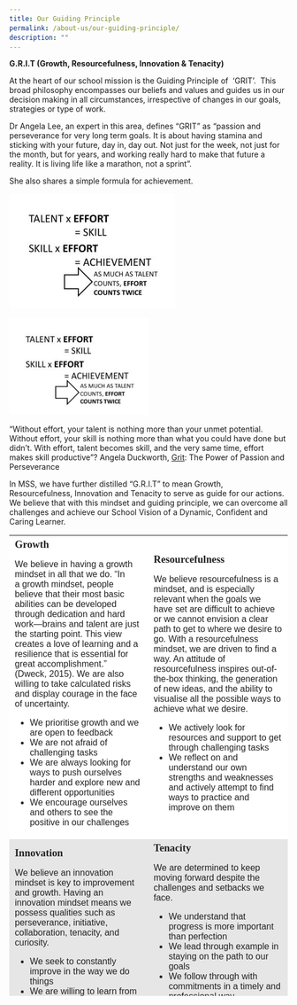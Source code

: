 ```yaml
---
title: Our Guiding Principle
permalink: /about-us/our-guiding-principle/
description: ""
---
```

**G.R.I.T (Growth, Resourcefulness, Innovation & Tenacity)**

At the heart of our school mission is the Guiding Principle of  ‘GRIT’.  This broad philosophy encompasses our beliefs and values and guides us in our decision making in all circumstances, irrespective of changes in our goals, strategies or type of work.

Dr Angela Lee, an expert in this area, defines “GRIT” as “passion and perseverance for very long term goals. It is about having stamina and sticking with your future, day in, day out. Not just for the week, not just for the month, but for years, and working really hard to make that future a reality. It is living life like a marathon, not a sprint”.

She also shares a simple formula for achievement.

![](/images/1-2-300x208.jpeg)

<style>  
img {  
  display: block;  
  margin-left: auto;  
  margin-right: auto;  
}  
</style>  
<body><img src="/images/1-2-300x208.jpeg" alt="Our Guiding Principle" style="width:50%;">  
  
</body>

“Without effort, your talent is nothing more than your unmet potential. Without effort, your skill is nothing more than what you could have done but didn’t. With effort, talent becomes skill, and the very same time, effort makes skill productive”? Angela Duckworth, [Grit](https://www.goodreads.com/work/quotes/45670634): The Power of Passion and Perseverance

In MSS, we have further distilled “G.R.I.T” to mean Growth, Resourcefulness, Innovation and Tenacity to serve as guide for our actions. We believe that with this mindset and guiding principle, we can overcome all challenges and achieve our School Vision of a Dynamic, Confident and Caring Learner.

<table class=" alignleft" style="box-sizing: inherit; border-collapse: collapse; border-spacing: 0px; max-width: 100%; margin-right: 10px; color: rgb(34, 34, 34); font-family: &quot;Source Sans Pro&quot;, sans-serif; font-size: 16px; font-style: normal; font-variant-ligatures: normal; font-variant-caps: normal; font-weight: 400; letter-spacing: normal; orphans: 2; text-align: start; text-transform: none; white-space: normal; widows: 2; word-spacing: 0px; -webkit-text-stroke-width: 0px; background-color: rgb(255, 255, 255); text-decoration-thickness: initial; text-decoration-style: initial; text-decoration-color: initial; height: 832px; width: 773px;"><tbody style="box-sizing: inherit;"><tr style="box-sizing: inherit; background: rgb(255, 255, 255);"><td style="box-sizing: inherit; padding: 5px 10px; width: 375.5px;"><span style="box-sizing: inherit; font-family: &quot;book antiqua&quot;, palatino, serif; font-size: 14pt;"><strong style="box-sizing: inherit; font-weight: bold;">Growth</strong></span><p style="box-sizing: inherit; font-size: 1em;"></p><p style="box-sizing: inherit; font-size: 1em;"><span style="box-sizing: inherit; font-family: helvetica, arial, sans-serif;">We believe in having a growth mindset in all that we do. “In a&nbsp;growth mindset, people believe that their most basic abilities can be developed through dedication and hard work—brains and talent are just the starting point. This view creates a love of learning and a resilience that is essential for great accomplishment.”&nbsp; (Dweck, 2015). We are also willing to take calculated risks and display courage in the face of uncertainty.</span></p><ul style="box-sizing: inherit;"><li style="box-sizing: inherit;"><span style="box-sizing: inherit; font-family: helvetica, arial, sans-serif;">We prioritise growth and we are open to feedback</span></li><li style="box-sizing: inherit;"><span style="box-sizing: inherit; font-family: helvetica, arial, sans-serif;">We are not afraid of challenging tasks</span></li><li style="box-sizing: inherit;"><span style="box-sizing: inherit; font-family: helvetica, arial, sans-serif;">We are always looking for ways to push ourselves harder and explore new and different opportunities</span></li><li style="box-sizing: inherit;"><span style="box-sizing: inherit; font-family: helvetica, arial, sans-serif;">We encourage ourselves and others to see the positive in our challenges</span></li></ul></td><td style="box-sizing: inherit; padding: 5px 10px; width: 381.5px;"><span style="box-sizing: inherit; font-family: &quot;book antiqua&quot;, palatino, serif; font-size: 14pt;"><strong style="box-sizing: inherit; font-weight: bold;">Resourcefulness</strong></span><p style="box-sizing: inherit; font-size: 1em;"></p><p style="box-sizing: inherit; font-size: 1em;"><span style="box-sizing: inherit; font-family: helvetica, arial, sans-serif;">We believe resourcefulness is a mindset, and is especially relevant when the goals we have set are difficult to achieve or we cannot envision a clear path to get to where we desire to go. With a resourcefulness mindset, we are driven to find a way. An attitude of resourcefulness inspires out-of-the-box thinking, the generation of new ideas, and the ability to visualise all the possible ways to achieve what we desire.</span></p><ul style="box-sizing: inherit;"><li style="box-sizing: inherit;"><span style="box-sizing: inherit; font-family: helvetica, arial, sans-serif;">We actively look for resources and support to get through challenging tasks</span></li><li style="box-sizing: inherit;"><span style="box-sizing: inherit; font-family: helvetica, arial, sans-serif;">We reflect on and understand our own strengths and weaknesses and actively attempt to find ways to practice and improve on them</span></li></ul></td></tr><tr style="box-sizing: inherit; background: rgb(230, 230, 230);"><td style="box-sizing: inherit; padding: 5px 10px; width: 375.5px;"><span style="box-sizing: inherit; font-family: &quot;book antiqua&quot;, palatino, serif; font-size: 14pt;"><strong style="box-sizing: inherit; font-weight: bold;">Innovation</strong></span><p style="box-sizing: inherit; font-size: 1em;"></p><p style="box-sizing: inherit; font-size: 1em;"><span style="box-sizing: inherit; font-family: helvetica, arial, sans-serif;">We believe an innovation mindset is key to improvement and growth. Having an innovation mindset means we possess qualities such as perseverance, initiative, collaboration, tenacity, and curiosity.</span></p><ul style="box-sizing: inherit;"><li style="box-sizing: inherit;"><span style="box-sizing: inherit; font-family: helvetica, arial, sans-serif;">We seek to constantly improve in the way we do things</span></li><li style="box-sizing: inherit;"><span style="box-sizing: inherit; font-family: helvetica, arial, sans-serif;">We are willing to learn from others and the best practices but we will adapt to our context</span></li><li style="box-sizing: inherit;"><span style="box-sizing: inherit; font-family: helvetica, arial, sans-serif;">We believe in collaboration and teamwork</span></li></ul><p style="box-sizing: inherit; font-size: 1em;">&nbsp;</p></td><td style="box-sizing: inherit; padding: 5px 10px; width: 381.5px;"><strong style="box-sizing: inherit; font-weight: bold;"><span style="box-sizing: inherit; font-family: &quot;book antiqua&quot;, palatino, serif; font-size: 14pt;">Tenacity</span></strong><p style="box-sizing: inherit; font-size: 1em;"></p><p style="box-sizing: inherit; font-size: 1em;"><span style="box-sizing: inherit; font-family: helvetica, arial, sans-serif; font-size: 12pt;">We are determined to keep moving forward despite the challenges and setbacks we face.</span></p><ul style="box-sizing: inherit;"><li style="box-sizing: inherit;"><span style="box-sizing: inherit; font-family: helvetica, arial, sans-serif;">We understand that progress is more important than perfection</span></li><li style="box-sizing: inherit;"><span style="box-sizing: inherit; font-family: helvetica, arial, sans-serif;">We lead through example in staying on the path to our goals</span></li><li style="box-sizing: inherit;"><span style="box-sizing: inherit; font-family: helvetica, arial, sans-serif;">We follow through with commitments in a timely and professional way</span></li><li style="box-sizing: inherit;"><span style="box-sizing: inherit; font-family: helvetica, arial, sans-serif;">We respond to setbacks as learning experiences</span></li><li style="box-sizing: inherit;"><span style="box-sizing: inherit; font-family: helvetica, arial, sans-serif;">We know that changes take time and we will persevere in our efforts</span></li></ul><p style="box-sizing: inherit; font-size: 1em;">&nbsp;</p></td></tr></tbody></table>